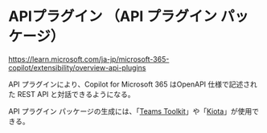 
# APIプラグイン （API プラグイン パッケージ）

https://learn.microsoft.com/ja-jp/microsoft-365-copilot/extensibility/overview-api-plugins

API プラグインにより、Copilot for Microsoft 365 はOpenAPI 仕様で記述された REST API と対話できるようになる。

API プラグイン パッケージの生成には、「[Teams Toolkit](https://marketplace.visualstudio.com/items?itemName=TeamsDevApp.ms-teams-vscode-extension)」や「[Kiota](https://learn.microsoft.com/en-us/openapi/kiota/overview)」が使用できる。
